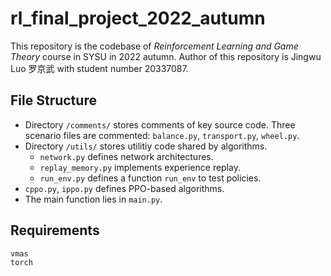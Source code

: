 # rl_final_project_2022_autumn

This repository is the codebase of *Reinforcement Learning and Game Theory*  course in SYSU in 2022 autumn. Author of this repository is Jingwu Luo 罗京武 with student number 20337087.

## File Structure

- Directory `/comments/` stores comments of key source code. Three scenario files are commented: `balance.py`, `transport.py`, `wheel.py`.
- Directory `/utils/` stores utilitiy code shared by algorithms.
  - `network.py` defines network architectures.
  - `replay_memory.py` implements experience replay.
  - `run_env.py` defines a function `run_env` to test policies.
- `cppo.py`, `ippo.py` defines PPO-based algorithms.
- The main function lies in `main.py`.

## Requirements

```requirements
vmas
torch
```
